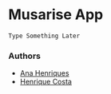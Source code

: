 # Musarise App

`Type Something Later`

### Authors

- <a href="https://github.com/sailoring-rgb">Ana Henriques</a>
- <a href="https://github.com/LittleLevi05">Henrique Costa</a>
